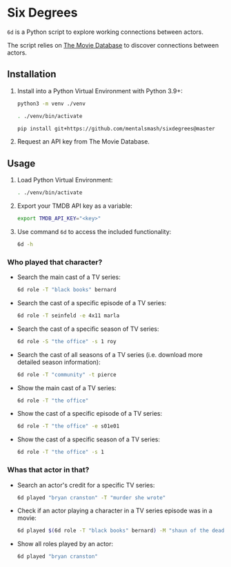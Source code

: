# Six Degrees

`6d` is a Python script to explore working connections between actors.

The script relies on [The Movie Database](https://www.themoviedb.org) to discover connections between actors.

## Installation

1. Install into a Python Virtual Environment with Python 3.9+:

   ```sh
   python3 -m venv ./venv
   
   . ./venv/bin/activate
   
   pip install git+https://github.com/mentalsmash/sixdegrees@master
   
   ```

2. Request an API key from The Movie Database.

## Usage

1. Load Python Virtual Environment:

   ```sh
   . ./venv/bin/activate
   ```

2. Export your TMDB API key as a variable:

   ```sh
   export TMDB_API_KEY="<key>"
   ```

3. Use command `6d` to access the included functionality:

   ```sh
   6d -h
   ```

### Who played that character?

- Search the main cast of a TV series:

  ```sh
  6d role -T "black books" bernard
  ```

- Search the cast of a specific episode of a TV series:

  ```sh
  6d role -T seinfeld -e 4x11 marla
  ```

- Search the cast of a specific season of TV series:

  ```sh
  6d role -S "the office" -s 1 roy
  ```

- Search the cast of all seasons of a TV series (i.e. download more detailed season information):

  ```sh
  6d role -T "community" -t pierce
  ```

- Show the main cast of a TV series:

  ```sh
  6d role -T "the office"
  ```

- Show the cast of a specific episode of a TV series:

  ```sh
  6d role -T "the office" -e s01e01
  ```

- Show the cast of a specific season of a TV series:

  ```sh
  6d role -T "the office" -s 1
  ```

### Whas that actor in that?

- Search an actor's credit for a specific TV series:

  ```sh
  6d played "bryan cranston" -T "murder she wrote"
  ```

- Check if an actor playing a character in a TV series episode was in a movie:

  ```sh
  6d played $(6d role -T "black books" bernard) -M "shaun of the dead"
  ```

- Show all roles played by an actor:

  ```sh
  6d played "bryan cranston"
  ```

